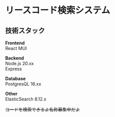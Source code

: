 # リースコード検索システム

## 技術スタック  

**Frontend**  
React
MUI  
  
**Backend**  
Node.js 20.xx  
Express  

**Database**  
PostgresQL 16.xx  

**Other**  
ElasticSearch 8.12.x  

~~コードを検索できるよ名称募集中だよ~~

